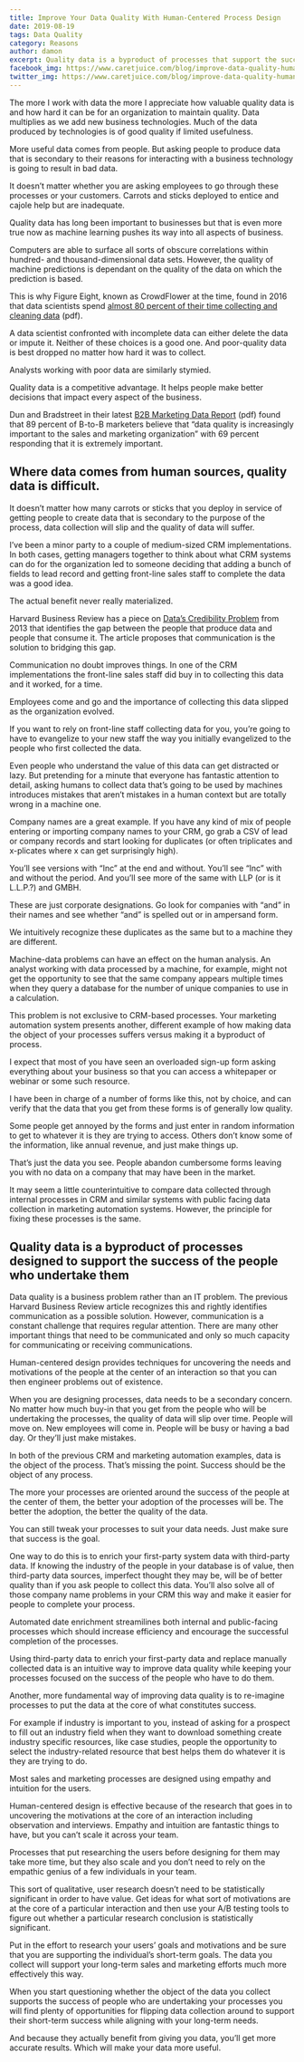 ```yaml
---
title: Improve Your Data Quality With Human-Centered Process Design
date: 2019-08-19
tags: Data Quality
category: Reasons
author: damon
excerpt: Quality data is a byproduct of processes that support the success of the people who undertake them
facebook_img: https://www.caretjuice.com/blog/improve-data-quality-human-centered-design/improve-data-quality-human-centered-design-facebook.png
twitter_img: https://www.caretjuice.com/blog/improve-data-quality-human-centered-design/improve-data-quality-human-centered-design-twitter.png
---
```


The more I work with data the more I appreciate how valuable quality data is and how hard it can be for an organization to maintain quality. Data multiplies as we add new business technologies. Much of the data produced by technologies is of good quality if limited usefulness.

More useful data comes from people. But asking people to produce data that is secondary to their reasons for interacting with a business technology is going to result in bad data.

It doesn’t matter whether you are asking employees to go through these processes or your customers. Carrots and sticks deployed to entice and cajole help but are inadequate.

Quality data has long been important to businesses but that is even more true now as machine learning pushes its way into all aspects of business.

Computers are able to surface all sorts of obscure correlations within hundred- and thousand-dimensional data sets. However, the quality of machine predictions is dependant on the quality of the data on which the prediction is based.

This is why Figure Eight, known as CrowdFlower at the time, found in 2016 that data scientists spend [almost 80 percent of their time collecting and cleaning data](https://visit.figure-eight.com/rs/416-ZBE-142/images/CrowdFlower_DataScienceReport_2016.pdf) (pdf).

A data scientist confronted with incomplete data can either delete the data or impute it. Neither of these choices is a good one. And poor-quality data is best dropped no matter how hard it was to collect.

Analysts working with poor data are similarly stymied.

Quality data is a competitive advantage. It helps people make better decisions that impact every aspect of the business.

Dun and Bradstreet in their latest [B2B Marketing Data Report](https://www.dnb.com/content/dam/english/dnb-data-insight/sixth-annual-b2b-marketing-data-report-dnb.pdf) (pdf) found that 89 percent of B-to-B marketers believe that “data quality is increasingly important to the sales and marketing organization” with 69 percent responding that it is extremely important.


## Where data comes from human sources, quality data is difficult.

It doesn’t matter how many carrots or sticks that you deploy in service of getting people to create data that is secondary to the purpose of the process, data collection will slip and the quality of data will suffer.

I’ve been a minor party to a couple of medium-sized CRM implementations. In both cases, getting managers together to think about what CRM systems can do for the organization led to someone deciding that adding a bunch of fields to lead record and getting front-line sales staff to complete the data was a good idea. 

The actual benefit never really materialized.

Harvard Business Review has a piece on [Data’s Credibility Problem](https://hbr.org/2013/12/datas-credibility-problem) from 2013 that identifies the gap between the people that produce data and people that consume it. The article proposes that communication is the solution to bridging this gap.

Communication no doubt improves things. In one of the CRM implementations the front-line sales staff did buy in to collecting this data and it worked, for a time.

Employees come and go and the importance of collecting this data slipped as the organization evolved.

If you want to rely on front-line staff collecting data for you, you’re going to have to evangelize to your new staff the way you initially evangelized to the people who first collected the data.

Even people who understand the value of this data can get distracted or lazy. But pretending for a minute that everyone has fantastic attention to detail, asking humans to collect data that’s going to be used by machines introduces mistakes that aren’t mistakes in a human context but are totally wrong in a machine one.

Company names are a great example. If you have any kind of mix of people entering or importing company names to your CRM, go grab a CSV of lead or company records and start looking for duplicates (or often triplicates and x-plicates where x can get surprisingly high).

You’ll see versions with “Inc” at the end and without. You’ll see “Inc” with and without the period. And you’ll see more of the same with LLP (or is it L.L.P.?) and GMBH.

These are just corporate designations. Go look for companies with “and” in their names and see whether “and” is spelled out or in ampersand form.

We intuitively recognize these duplicates as the same but to a machine they are different.

Machine-data problems can have an effect on the human analysis. An analyst working with data processed by a machine, for example, might not get the opportunity to see that the same company appears multiple times when they query a database for the number of unique companies to use in a calculation.

This problem is not exclusive to CRM-based processes. Your marketing automation system presents another, different example of how making data the object of your processes suffers versus making it a byproduct of process.

I expect that most of you have seen an overloaded sign-up form asking everything about your business so that you can access a whitepaper or webinar or some such resource.

I have been in charge of a number of forms like this, not by choice, and can verify that the data that you get from these forms is of generally low quality.

Some people get annoyed by the forms and just enter in random information to get to whatever it is they are trying to access. Others don’t know some of the information, like annual revenue, and just make things up.

That’s just the data you see. People abandon cumbersome forms leaving you with no data on a company that may have been in the market.

It may seem a little counterintuitive to compare data collected through internal processes in CRM and similar systems with public facing data collection in marketing automation systems. However, the principle for fixing these processes is the same.


## Quality data is a byproduct of processes designed to support the success of the people who undertake them

Data quality is a business problem rather than an IT problem. The previous Harvard Business Review article recognizes this and rightly identifies communication as a possible solution. However, communication is a constant challenge that requires regular attention. There are many other important things that need to be communicated and only so much capacity for communicating or receiving communications.

Human-centered design provides techniques for uncovering the needs and motivations of the people at the center of an interaction so that you can then engineer problems out of existence.

When you are designing processes, data needs to be a secondary concern. No matter how much buy-in that you get from the people who will be undertaking the processes, the quality of data will slip over time. People will move on. New employees will come in. People will be busy or having a bad day. Or they’ll just make mistakes.

In both of the previous CRM and marketing automation examples, data is the object of the process. That’s missing the point. Success should be the object of any process.

The more your processes are oriented around the success of the people at the center of them, the better your adoption of the processes will be. The better the adoption, the better the quality of the data.

You can still tweak your processes to suit your data needs. Just make sure that success is the goal.

One way to do this is to enrich your first-party system data with third-party data. If knowing the industry of the people in your database is of value, then third-party data sources, imperfect thought they may be, will be of better quality than if you ask people to collect this data. You’ll also solve all of those company name problems in your CRM this way and make it easier for people to complete your process.

Automated date enrichment streamilines both internal and public-facing processes which should increase efficiency and encourage the successful completion of the processes.

Using third-party data to enrich your first-party data and replace manually collected data is an intuitive way to improve data quality while keeping your processes focused on the success of the people who have to do them.

Another, more fundamental way of improving data quality is to re-imagine processes to put the data at the core of what constitutes success.

For example if industry is important to you, instead of asking for a prospect to fill out an industry field when they want to download something create industry specific resources, like case studies, people the opportunity to select the industry-related resource that best helps them do whatever it is they are trying to do.

Most sales and marketing processes are designed using empathy and intuition for the users.

Human-centered design is effective because of the research that goes in to uncovering the motivations at the core of an interaction including observation and interviews. Empathy and intuition are fantastic things to have, but you can’t scale it across your team.

Processes that put researching the users before designing for them may take more time, but they also scale and you don’t need to rely on the empathic genius of a few individuals in your team.

This sort of qualitative, user research doesn’t need to be statistically significant in order to have value. Get ideas for what sort of motivations are at the core of a particular interaction and then use your A/B testing tools to figure out whether a particular research conclusion is statistically significant.

Put in the effort to research your users’ goals and motivations and be sure that you are supporting the individual’s short-term goals. The data you collect will support your long-term sales and marketing efforts much more effectively this way.

When you start questioning whether the object of the data you collect supports the success of people who are undertaking your processes you will find plenty of opportunities for flipping data collection around to support their short-term success while aligning with your long-term needs.

And because they actually benefit from giving you data, you’ll get more accurate results. Which will make your data more useful.